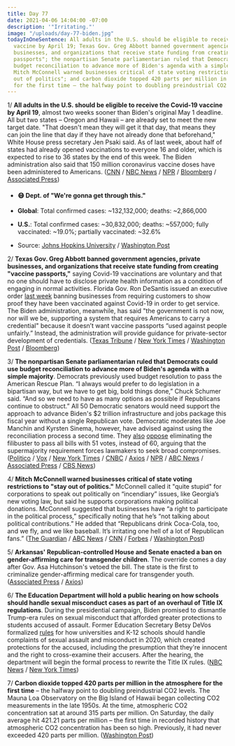 ```yaml
---
title: Day 77
date: 2021-04-06 14:04:00 -07:00
description: '"Irritating."'
image: "/uploads/day-77-biden.jpg"
todayInOneSentence: All adults in the U.S. should be eligible to receive the Covid-19
  vaccine by April 19; Texas Gov. Greg Abbott banned government agencies, private
  businesses, and organizations that receive state funding from creating "vaccine
  passports"; the nonpartisan Senate parliamentarian ruled that Democrats could use
  budget reconciliation to advance more of Biden's agenda with a simple majority;
  Mitch McConnell warned businesses critical of state voting restrictions to "stay
  out of politics"; and carbon dioxide topped 420 parts per million in the atmosphere
  for the first time – the halfway point to doubling preindustrial CO2 levels.
---
```


1/ **All adults in the U.S. should be eligible to receive the Covid-19 vaccine by April 19**, almost two weeks sooner than Biden's original May 1 deadline. All but two states – Oregon and Hawaii – are already set to meet the new target date. "That doesn't mean they will get it that day, that means they can join the line that day if they have not already done that beforehand," White House press secretary Jen Psaki said. As of last week, about half of states had already opened vaccinations to everyone 16 and older, which is expected to rise to 36 states by the end of this week. The Biden administration also said that 150 million coronavirus vaccine doses have been administered to Americans. ([CNN](https://www.cnn.com/2021/04/06/politics/coronavirus-vaccine-deadline-biden/index.html) / [NBC News](https://www.nbcnews.com/politics/white-house/biden-announce-april-19-deadline-making-all-adults-eligible-covid-n1263133) / [NPR](https://www.npr.org/sections/coronavirus-live-updates/2021/04/06/984745020/biden-will-direct-states-to-make-all-adults-vaccine-eligible-by-april-19) / [Bloomberg](https://www.bloomberg.com/news/articles/2021-04-06/biden-to-urge-making-vaccines-open-to-all-adults-by-april-19?sref=MIBMEEoj) / [Associated Press](https://apnews.com/article/biden-move-vaccine-eligibility-date-april-19-021157c7bdf964181e3b63f51b89601e))

* #### 😷 Dept. of "We're gonna get through this."

* **Global**: Total confirmed cases: \~132,132,000; deaths: \~2,866,000

* **U.S.**: Total confirmed cases: \~30,832,000; deaths: \~557,000; fully vaccinated: \~19.0%; partially vaccinated: \~32.6%

* Source: [Johns Hopkins University](https://coronavirus.jhu.edu/map.html) / [Washington Post](https://www.washingtonpost.com/graphics/2020/health/covid-vaccine-states-distribution-doses/)

2/ **Texas Gov. Greg Abbott banned government agencies, private businesses, and organizations that receive state funding from creating "vaccine passports,"** saying Covid-19 vaccinations are voluntary and that no one should have to disclose private health information as a condition of engaging in normal activities. Florida Gov. Ron DeSantis issued an executive order [last week](https://www.washingtonpost.com/business/florida-governor-issues-order-banning-vaccine-passports/2021/04/02/d1a46c2c-93f2-11eb-aadc-af78701a30ca_story.html) banning businesses from requiring customers to show proof they have been vaccinated against Covid-19 in order to get service. The Biden administration, meanwhile, has said "the government is not now, nor will we be, supporting a system that requires Americans to carry a credential" because it doesn’t want vaccine passports “used against people unfairly.” Instead, the administration will provide guidance for private-sector development of credentials. ([Texas Tribune](https://www.texastribune.org/2021/04/06/texas-greg-abbott-covid-vaccine-passport/) / [New York Times](https://www.nytimes.com/2021/04/06/us/texas-covid-vaccine-passport.html) / [Washington Post](https://www.washingtonpost.com/nation/2021/04/06/coronavirus-covid-live-updates-us/#link-GIM7NXEYN5CHDMCXTQ6JYDG2SQ) / [Bloomberg](https://www.bloomberg.com/news/articles/2021-04-06/white-house-says-u-s-won-t-issue-vaccine-passports?sref=MIBMEEoj))

3/ **The nonpartisan Senate parliamentarian ruled that Democrats could use budget reconciliation to advance more of Biden's agenda with a simple majority**. Democrats previously used budget resolution to pass the American Rescue Plan. “I always would prefer to do legislation in a bipartisan way, but we have to get big, bold things done,” Chuck Schumer said. “And so we need to have as many options as possible if Republicans continue to obstruct.” All 50 Democratic senators would need support the approach to advance Biden's $2 trillion infrastructure and jobs package this fiscal year without a single Republican vote. Democratic moderates like Joe Manchin and Kyrsten Sinema, however, have advised against using the reconciliation process a second time. They [also](https://www.politico.com/news/2021/04/05/manchin-biden-spending-plan-479058) [oppose](https://www.wsj.com/articles/kyrsten-sinema-defends-filibuster-as-pressure-mounts-from-progressives-11617714005) eliminating the filibuster to pass all bills with 51 votes, instead of 60, arguing that the supermajority requirement forces lawmakers to seek broad compromises. ([Politico](https://www.politico.com/news/2021/04/05/schumer-filibuster-senate-479109) / [Vox](https://www.vox.com/2021/4/5/22367832/senate-democrats-budget-reconciliation-filibuster) / [New York Times](https://www.nytimes.com/live/2021/04/06/us/biden-news-today/a-ruling-by-a-top-senate-official-gives-democrats-a-way-around-filibusters) / [CNBC](https://www.cnbc.com/2021/04/05/chuck-schumer-says-senate-can-pass-another-bill-through-budget-reconciliation.html) / [Axios](https://www.axios.com/senate-parlimentarian-reconciliation-186a9457-aad1-490c-86be-32d640c6d264.html) / [NPR](https://www.npr.org/2021/04/05/984596350/ruling-by-senate-parliamentarian-opens-up-potential-pathway-for-democrats) / [ABC News](https://abcnews.go.com/Business/wireStory/biden-boosted-senate-rules-gop-bucks-infrastructure-76893147) / [Associated Press](https://apnews.com/article/joe-biden-politics-bills-ad7e57c5ed9151469a2f579765de4f1a) / [CBS News](https://www.cbsnews.com/news/infrastrucutre-bill-american-jobs-plan-reconciliation-senate-parliamentarian/))

4/ **Mitch McConnell warned businesses critical of state voting restrictions to "stay out of politics."** McConnell called it "quite stupid" for corporations to speak out politically on “incendiary” issues, like Georgia’s new voting law, but said he supports corporations making political donations. McConnell suggested that businesses have “a right to participate in the political process,” specifically noting that he’s “not talking about political contributions.” He added that “Republicans drink Coca-Cola, too, and we fly, and we like baseball. It’s irritating one hell of a lot of Republican fans.” ([The Guardian](https://www.theguardian.com/us-news/2021/apr/05/mitch-mcconnell-voting-restrictions-corporate-america) / [ABC News](https://abcnews.go.com/Politics/wireStory/mcconnell-warns-biz-off-political-speech-stupid-76903039) / [CNN](https://www.cnn.com/2021/04/06/politics/mcconnell-businesses-georgia-elections-law/index.html) / [Forbes](https://www.forbes.com/sites/andrewsolender/2021/04/06/mcconnell-tells-businesses-to-stay-out-of-politics--except-with-campaign-donations/?sh=864619552542) / [Washington Post](https://www.washingtonpost.com/politics/2021/04/06/joe-biden-live-updates/#link-3XA4EEMEVFEO3EAGSMA4LM4PQY))

5/ **Arkansas' Republican-controlled House and Senate enacted a ban on gender-affirming care for transgender children**.
The override comes a day after Gov. Asa Hutchinson's vetoed the bill. The state is the first to criminalize gender-affirming medical care for transgender youth. ([Associated Press](https://apnews.com/article/us-news-arkansas-legislature-legislation-asa-hutchinson-dce1d5ca9450b255caabc18f547f7b9b) / [Axios](https://www.axios.com/arkansas-transgender-children-health-care-3ee1ee59-88ad-4acd-b10a-933b7aca5cae.html))

6/ **The Education Department will hold a public hearing on how schools should handle sexual misconduct cases as part of an overhaul of Title IX regulations**. During the presidential campaign, Biden promised to dismantle Trump-era rules on sexual misconduct that afforded greater protections to students accused of assault. Former Education Secretary Betsy DeVos formalized [rules](https://whatthefuckjusthappenedtoday.com/2020/05/06/day-1203/#6-betsy-devos-released-finalized-gui) for how universities and K-12 schools should handle complaints of sexual assault and misconduct in 2020, which created protections for the accused, including the presumption that they're innocent and the right to cross-examine their accusers. After the hearing, the department will begin the formal process to rewrite the Title IX rules. ([NBC News](https://www.nbcnews.com/news/us-news/biden-administration-announces-next-steps-overhauling-title-ix-campus-sexual-n1263113) / [New York Times](https://www.nytimes.com/2021/04/06/us/politics/biden-title-ix.html))

7/ **Carbon dioxide topped 420 parts per million in the atmosphere for the first time** – the halfway point to doubling preindustrial CO2 levels. The Mauna Loa Observatory on the Big Island of Hawaii began collecting CO2 measurements in the late 1950s. At the time, atmospheric CO2 concentration sat at around 315 parts per million. On Saturday, the daily average hit 421.21 parts per million – the first time in recorded history that atmospheric CO2 concentration has been so high. Previously, it had never exceeded 420 parts per million. ([Washington Post](https://www.washingtonpost.com/weather/2021/04/05/atmospheric-co2-concentration-record/))